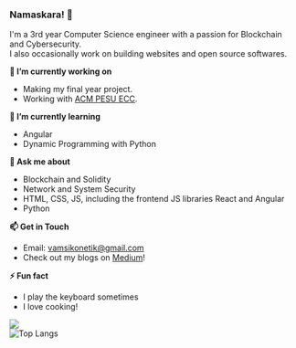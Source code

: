 ###  Namaskara! 👋

<!--
**vamsikoneti/vamsikoneti** is a ✨ _special_ ✨ repository because its `README.md` (this file) appears on your GitHub profile.

Here are some ideas to get you started:

- 🔭 I’m currently working on ...
- 🌱 I’m currently learning ...
- 👯 I’m looking to collaborate on ...
- 🤔 I’m looking for help with ...
- 💬 Ask me about ...
- 📫 How to reach me: ...
- 😄 Pronouns: ...
- ⚡ Fun fact: ...
-->

I'm a 3rd year Computer Science engineer with a passion for Blockchain and Cybersecurity.   
I also occasionally work on building websites and open source softwares.    

**🔭 I’m currently working on**

* Making my final year project.
* Working with [ACM PESU ECC](https://github.com/acmpesuecc).     


**🌱 I’m currently learning**

* Angular
* Dynamic Programming with Python  

**💬 Ask me about**

* Blockchain and Solidity
* Network and System Security
* HTML, CSS, JS, including the frontend JS libraries React and Angular
* Python   


**📫 Get in Touch**

* Email: [vamsikonetik@gmail.com](vamsikonetik@gmail.com)  
* Check out my blogs on [Medium](https://medium.com/@vamsikoneti)!

**⚡ Fun fact**

* I play the keyboard sometimes
* I love cooking!    


![](https://visitor-badge.laobi.icu/badge?page_id=vamsikoneti.vamsikoneti)    
![Top Langs](https://github-readme-stats.vercel.app/api/top-langs/?username=vamsikoneti&theme=tokyonight)